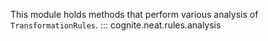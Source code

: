 This module holds methods that perform various analysis of `TransformationRules`.
::: cognite.neat.rules.analysis
